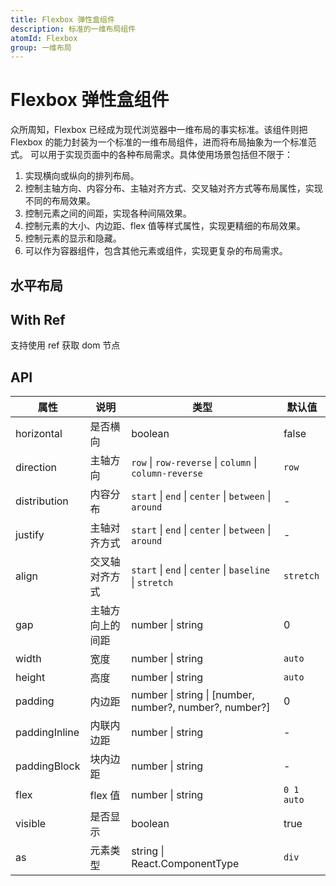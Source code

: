 ```yaml
---
title: Flexbox 弹性盒组件
description: 标准的一维布局组件
atomId: Flexbox
group: 一维布局
---
```


# Flexbox 弹性盒组件

众所周知，Flexbox 已经成为现代浏览器中一维布局的事实标准。该组件则把 Flexbox 的能力封装为一个标准的一维布局组件，进而将布局抽象为一个标准范式。
可以用于实现页面中的各种布局需求。具体使用场景包括但不限于：

1. 实现横向或纵向的排列布局。
2. 控制主轴方向、内容分布、主轴对齐方式、交叉轴对齐方式等布局属性，实现不同的布局效果。
3. 控制元素之间的间距，实现各种间隔效果。
4. 控制元素的大小、内边距、flex 值等样式属性，实现更精细的布局效果。
5. 控制元素的显示和隐藏。
6. 可以作为容器组件，包含其他元素或组件，实现更复杂的布局需求。

## 水平布局

<code src="../demos/Flexbox.tsx"></code>

## With Ref

支持使用 ref 获取 dom 节点

<code src="../demos/withRef.tsx"></code>

## API

| 属性          | 说明             | 类型                                                                    | 默认值     |
| ------------- | ---------------- | ----------------------------------------------------------------------- | ---------- |
| horizontal    | 是否横向         | boolean                                                                 | false      |
| direction     | 主轴方向         | `row` &#124; `row-reverse` &#124; `column` &#124; `column-reverse`      | `row`      |
| distribution  | 内容分布         | `start` &#124; `end` &#124; `center` &#124; `between` &#124; `around`   | -          |
| justify       | 主轴对齐方式     | `start` &#124; `end` &#124; `center` &#124; `between` &#124; `around`   | -          |
| align         | 交叉轴对齐方式   | `start` &#124; `end` &#124; `center` &#124; `baseline` &#124; `stretch` | `stretch`  |
| gap           | 主轴方向上的间距 | number &#124; string                                                    | 0          |
| width         | 宽度             | number &#124; string                                                    | `auto`     |
| height        | 高度             | number &#124; string                                                    | `auto`     |
| padding       | 内边距           | number &#124; string &#124; [number, number?, number?, number?]         | 0          |
| paddingInline | 内联内边距       | number &#124; string                                                    | -          |
| paddingBlock  | 块内边距         | number &#124; string                                                    | -          |
| flex          | flex 值          | number &#124; string                                                    | `0 1 auto` |
| visible       | 是否显示         | boolean                                                                 | true       |
| as            | 元素类型         | string &#124; React.ComponentType                                       | `div`      |
